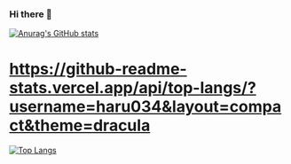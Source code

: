 ### Hi there 👋
<!-- GitHub Statsの表示 -->
[![Anurag's GitHub stats](https://github-readme-stats.vercel.app/api?haru034=anuraghazra)](https://github.com/anuraghazra/github-readme-stats)
<!-- Languagesの表示 -->
# https://github-readme-stats.vercel.app/api/top-langs/?username=haru034&layout=compact&theme=dracula
[![Top Langs](https://github-readme-stats.vercel.app/api/top-langs/?username=anuraghazra)](https://github.com/anuraghazra/github-readme-stats)
<!--
**haru034/haru034** is a ✨ _special_ ✨ repository because its `README.md` (this file) appears on your GitHub profile.

Here are some ideas to get you started:

- 🔭 I’m currently working on ...
- 🌱 I’m currently learning ...
- 👯 I’m looking to collaborate on ...
- 🤔 I’m looking for help with ...
- 💬 Ask me about ...
- 📫 How to reach me: ...
- 😄 Pronouns: ...
- ⚡ Fun fact: ...
-->
